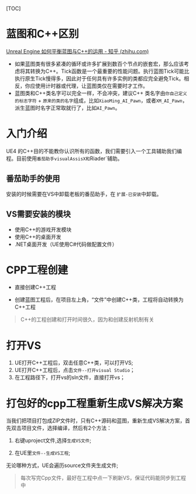 [TOC]



# 蓝图和C++区别

[Unreal Engine 如何平衡蓝图与C++的运用 - 知乎 (zhihu.com)](https://zhuanlan.zhihu.com/p/486743027)

- 如果蓝图类有很多紧凑的循环或许多扩展到数百个节点的嵌套宏，那么应该考虑将其转换为C++。Tick函数是一个最重要的性能问题。执行蓝图Tick可能比执行原生Tick慢得多，因此对于任何具有许多实例的类都应完全避免Tick。相反，你应使用计时器或代理，让蓝图类仅在需要时才工作。
- 蓝图类和C++类名字可以完全一样，不会冲突，建议C++ 类名字由`你自己定义的标志字符` + `原来的类的名字`组成，比如`XiaoMing_AI_Pawn`，或者`XM_AI_Pawn`，派生蓝图时名字正常取就行了，比如`AI_Pawn`。

# 入门介绍

UE4 的C++目的不能教你认识所有的函数，我们需要引入一个工具辅助我们编程。目前使用`番茄助手visualAssisX和`Riader`辅助。

## 番茄助手的使用

安装的时候需要在VS中卸载老板的番茄助手，在 `扩展-已安装`中卸载。

## VS需要安装的模块

- 使用C++的游戏开发模块
- 使用C++的桌面开发
- .NET桌面开发（UE使用C#代码做配置文件）



# CPP工程创建

- 直接创建C++工程

- 创建蓝图工程后，在项目左上角，“文件”中创建C++类，工程将自动转换为C++工程

> C++的工程创建和打开时间很久，因为和创建反射机制有关



# 打开VS

1. UE打开C++工程后，双击任意C++类，可以打开VS;
2. UE打开C++工程后，点击`文件--打开visual Studio`；
3. 在工程路径下，打开vs的sln文件，直接打开vs；



# 打包好的cpp工程重新生成VS解决方案

当我们把项目打包成ZIP文件时，只有C++源码和蓝图，重新生成VS解决方案，首先双击项目文件，选择编译，然后有2个方法：

1. 右键uproject文件,选择`生成VS文件`;

2. 在UE里`文件--生成VS工程`;

无论哪种方式，UE会遍历source文件夹生成文件;

> 每次写完Cpp文件，最好在工程中点一下刷新VS，保证代码能同步到工程中

